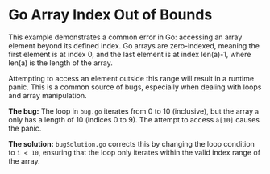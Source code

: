 # Go Array Index Out of Bounds
This example demonstrates a common error in Go: accessing an array element beyond its defined index.  Go arrays are zero-indexed, meaning the first element is at index 0, and the last element is at index len(a)-1, where len(a) is the length of the array.

Attempting to access an element outside this range will result in a runtime panic.  This is a common source of bugs, especially when dealing with loops and array manipulation.

**The bug:** The loop in `bug.go` iterates from 0 to 10 (inclusive), but the array `a` only has a length of 10 (indices 0 to 9).  The attempt to access `a[10]` causes the panic.

**The solution:** `bugSolution.go` corrects this by changing the loop condition to `i < 10`, ensuring that the loop only iterates within the valid index range of the array.